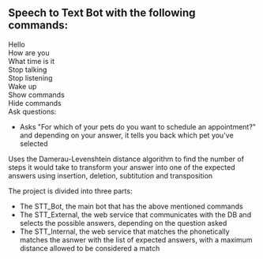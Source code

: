 ## Speech to Text Bot with the following commands:  
Hello  
How are you  
What time is it  
Stop talking  
Stop listening  
Wake up  
Show commands  
Hide commands   
Ask questions:
 - Asks "For which of your pets do you want to schedule an appointment?" and depending on your answer, it tells you back which pet you've selected
 
Uses the Damerau-Levenshtein distance algorithm to find the number of steps it would take to transform your answer into one of the expected answers using
insertion, deletion, subtitution and transposition

The project is divided into three parts:
 - The STT_Bot, the main bot that has the above mentioned commands
 - The STT_External, the web service that communicates with the DB and selects the possible answers, depending on the question asked
 - The STT_Internal, the web service that matches the phonetically matches the asnwer with the list of expected answers, with a maximum distance allowed to be considered a match
